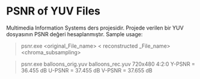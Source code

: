 # PSNR of YUV Files
Multimedia Information Systems ders projesidir.
Projede verilen bir YUV dosyasının PSNR değeri hesaplanmıştır.
Sample usage:
> psnr.exe <original_File_name> < reconstructed _File_name> <WidthxHeight> <chroma_subsampling>

> psnr.exe balloons_orig.yuv balloons_rec.yuv 720x480 4:2:0
> Y-PSNR = 36.455 dB
> U-PSNR = 37.455 dB
> V-PSNR = 37.655 dB
